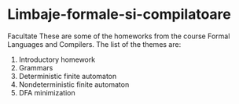 # Limbaje-formale-si-compilatoare
Facultate
These are some of the homeworks from the course Formal Languages and Compilers. The list of the themes are:
1. Introductory homework 
2. Grammars
3. Deterministic finite automaton
4. Nondeterministic finite automaton
5. DFA minimization
